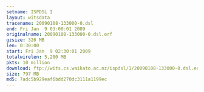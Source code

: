 ```yaml
---
setname: ISPDSL I
layout: witsdata
tracename: 20090108-133000-0.dsl
end: Fri Jan  9 03:00:01 2009
originalname: 20090108-133000-0.dsl.erf
gzsize: 326 MB
len: 0:30:00
start: Fri Jan  9 02:30:01 2009
totalwirelen: 5,200 MB
pkts: 10 million
download: ftp://wits.cs.waikato.ac.nz/ispdsl/1/20090108-133000-0.dsl.erf.gz
size: 797 MB
md5: 7adc5b929eaf6bdd270dc3111a1199ec
---
```


